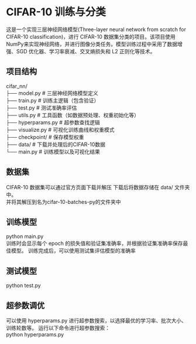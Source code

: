 # CIFAR-10 训练与分类
这是一个实现三层神经网络模型(Three-layer neural network from scratch for CIFAR-10 classification)，进行 CIFAR-10 数据集分类的项目。该项目使用NumPy来实现神经网络，并进行图像分类任务。模型训练过程中采用了数据增强、SGD 优化器、学习率衰减、交叉熵损失和 L2 正则化等技术。

## 项目结构
cifar_nn/  
├── model.py           # 三层神经网络模型定义   
├── train.py           # 训练主逻辑（包含验证）  
├── test.py            # 测试准确率评估  
├── utils.py           # 工具函数（如数据预处理、权重初始化等）  
├── hyperparams.py     # 超参数查找逻辑  
├── visualize.py       # 可视化训练曲线和权重模式  
├── checkpoint/        # 保存模型权重  
├── data/              # 下载并处理后的CIFAR-10数据  
└── main.py            # 训练模型以及可视化结果 

## 数据集

CIFAR-10 数据集可以通过官方页面下载并解压
下载后将数据存储在 data/ 文件夹中。  
并将其解压到名为cifar-10-batches-py的文件夹中  

## 训练模型
python main.py  
训练时会显示每个 epoch 的损失值和验证集准确率，并根据验证集准确率保存最佳模型。
训练完成后，可以使用测试集评估模型的准确率

## 测试模型
python test.py

## 超参数调优
可以使用 hyperparams.py 进行超参数搜索，以选择最优的学习率、批次大小、训练轮数等。
运行以下命令进行超参数搜索：  
python hyperparams.py
